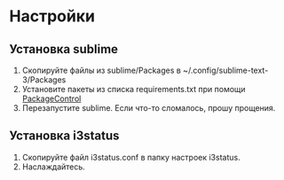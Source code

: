 # Настройки

## Установка sublime

1) Скопируйте файлы из sublime/Packages в ~/.config/sublime-text-3/Packages  
2) Установите пакеты из списка requirements.txt при помощи [PackageControl](https://packagecontrol.io/)  
3) Перезапустите sublime. Если что-то сломалось, прошу прощения.  

## Установка i3status

1) Скопируйте файл i3status.conf в папку настроек i3status.  
2) Наслаждайтесь.  